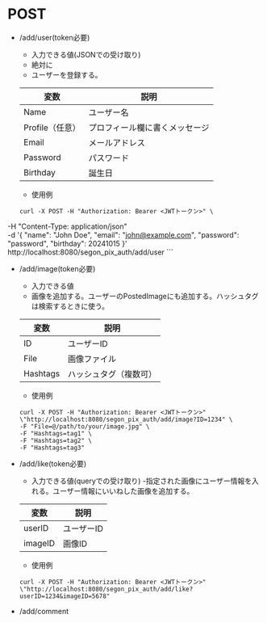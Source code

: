 # POST

- /add/user(token必要)

    - 入力できる値(JSONでの受け取り)
    - 絶対に
    - ユーザーを登録する。

    | 変数      |     説明     |
    |-----------|-----------|
    |Name       |  ユーザー名   |
    |Profile（任意）   |  プロフィール欄に書くメッセージ  |
    |Email      |  メールアドレス  |
    |Password       | パスワード  |
    |Birthday   |  誕生日      |

    - 使用例

    ```
    curl -X POST -H "Authorization: Bearer <JWTトークン>" \
-H "Content-Type: application/json" \
-d '{
    "name": "John Doe",
    "email": "john@example.com",
    "password": "password",
    "birthday": 20241015
}' \
http://localhost:8080/segon_pix_auth/add/user
    ```

- /add/image(token必要)
    - 入力できる値
    - 画像を追加する。ユーザーのPostedImageにも追加する。ハッシュタグは検索するときに使う。

    | 変数      | 説明|
    |-----------|-----|
    |ID       |   ユーザーID   |
    |File    |   画像ファイル   |
    |Hashtags     | ハッシュタグ（複数可） |


    - 使用例

    ```
    curl -X POST -H "Authorization: Bearer <JWTトークン>" \"http://localhost:8080/segon_pix_auth/add/image?ID=1234" \
  -F "File=@/path/to/your/image.jpg" \
  -F "Hashtags=tag1" \
  -F "Hashtags=tag2" \
  -F "Hashtags=tag3"

    ```
- /add/like(token必要)
    - 入力できる値(queryでの受け取り)
    -指定された画像にユーザー情報を入れる。ユーザー情報にいいねした画像を追加する。

    | 変数      |     説明     |
    |-----------|-----------|
    |userID     |  ユーザーID  |
    |imageID    |  画像ID  |

    - 使用例

    ```
    curl -X POST -H "Authorization: Bearer <JWTトークン>" \"http://localhost:8080/segon_pix_auth/add/like?userID=1234&imageID=5678"
    ```
- /add/comment
